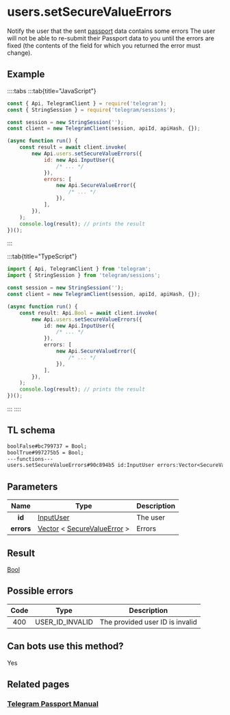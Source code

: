 # users.setSecureValueErrors

Notify the user that the sent [passport](https://core.telegram.org/passport) data contains some errors The user will not be able to re-submit their Passport data to you until the errors are fixed (the contents of the field for which you returned the error must change).

## Example

::::tabs
:::tab{title="JavaScript"}

```js
const { Api, TelegramClient } = require('telegram');
const { StringSession } = require('telegram/sessions');

const session = new StringSession('');
const client = new TelegramClient(session, apiId, apiHash, {});

(async function run() {
    const result = await client.invoke(
        new Api.users.setSecureValueErrors({
            id: new Api.InputUser({
                /* ... */
            }),
            errors: [
                new Api.SecureValueError({
                    /* ... */
                }),
            ],
        }),
    );
    console.log(result); // prints the result
})();
```

:::

:::tab{title="TypeScript"}

```ts
import { Api, TelegramClient } from 'telegram';
import { StringSession } from 'telegram/sessions';

const session = new StringSession('');
const client = new TelegramClient(session, apiId, apiHash, {});

(async function run() {
    const result: Api.Bool = await client.invoke(
        new Api.users.setSecureValueErrors({
            id: new Api.InputUser({
                /* ... */
            }),
            errors: [
                new Api.SecureValueError({
                    /* ... */
                }),
            ],
        }),
    );
    console.log(result); // prints the result
})();
```

:::
::::

## TL schema

```txt
boolFalse#bc799737 = Bool;
boolTrue#997275b5 = Bool;
---functions---
users.setSecureValueErrors#90c894b5 id:InputUser errors:Vector<SecureValueError> = Bool;
```

## Parameters

|    Name    | Type                                                                                                                        | Description |
| :--------: | --------------------------------------------------------------------------------------------------------------------------- | ----------- |
|   **id**   | [InputUser](https://core.telegram.org/type/InputUser)                                                                       | The user    |
| **errors** | [Vector](https://core.telegram.org/type/Vector%20t) < [SecureValueError](https://core.telegram.org/type/SecureValueError) > | Errors      |

## Result

[Bool](https://core.telegram.org/type/Bool)

## Possible errors

| Code | Type            | Description                     |
| :--: | --------------- | ------------------------------- |
| 400  | USER_ID_INVALID | The provided user ID is invalid |

## Can bots use this method?

Yes

## Related pages

### [Telegram Passport Manual](https://core.telegram.org/passport)
